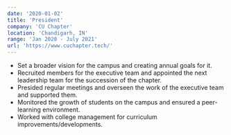 ```yaml
---
date: '2020-01-02'
title: 'President'
company: 'CU Chapter'
location: 'Chandigarh, IN'
range: 'Jan 2020 - July 2021'
url: 'https://www.cuchapter.tech/'
---
```


- Set a broader vision for the campus and creating annual goals for it.
- Recruited members for the executive team and appointed the next leadership team for the succession of the chapter.
- Presided regular meetings and overseen the work of the executive team and supported them.
- Monitored the growth of students on the campus and ensured a peer-learning environment.
- Worked with college management for curriculum improvements/developments.
